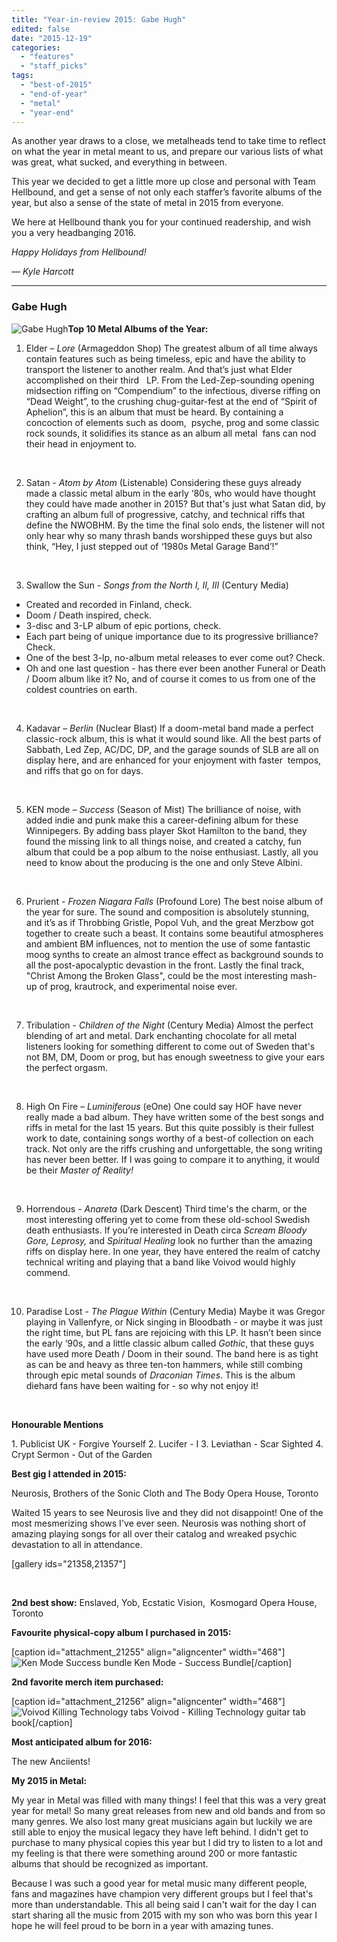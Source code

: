 ```yaml
---
title: "Year-in-review 2015: Gabe Hugh"
edited: false
date: "2015-12-19"
categories:
  - "features"
  - "staff_picks"
tags:
  - "best-of-2015"
  - "end-of-year"
  - "metal"
  - "year-end"
---
```


As another year draws to a close, we metalheads tend to take time to reflect on what the year in metal meant to us, and prepare our various lists of what was great, what sucked, and everything in between.

This year we decided to get a little more up close and personal with Team Hellbound, and get a sense of not only each staffer’s favorite albums of the year, but also a sense of the state of metal in 2015 from everyone.

We here at Hellbound thank you for your continued readership, and wish you a very headbanging 2016.

_Happy Holidays from Hellbound!_

_— Kyle Harcott_

* * *

### Gabe Hugh

![Gabe Hugh](https://hellbound.ca/wp-content/uploads/2015/12/Gabe-Hugh.jpg)**Top 10 Metal Albums of the Year:**

1. Elder – _Lore_ (Armageddon Shop) The greatest album of all time always contain features such as being timeless, epic and have the ability to transport the listener to another realm. And that’s just what Elder accomplished on their third   LP. From the Led-Zep-sounding opening midsection riffing on “Compendium” to the infectious, diverse riffing on “Dead Weight”, to the crushing chug-guitar-fest at the end of “Spirit of Aphelion”, this is an album that must be heard. By containing a concoction of elements such as doom,  psyche, prog and some classic rock sounds, it solidifies its stance as an album all metal  fans can nod their head in enjoyment to.

 

2. Satan - _Atom by Atom_ (Listenable) Considering these guys already made a classic metal album in the early ‘80s, who would have thought they could have made another in 2015? But that's just what Satan did, by crafting an album full of progressive, catchy, and technical riffs that define the NWOBHM. By the time the final solo ends, the listener will not only hear why so many thrash bands worshipped these guys but also think, “Hey, I just stepped out of ‘1980s Metal Garage Band’!”

 

3. Swallow the Sun - _Songs from the North I, II, III_ (Century Media)

- Created and recorded in Finland, check.
- Doom / Death inspired, check.
- 3-disc and 3-LP album of epic portions, check.
- Each part being of unique importance due to its progressive brilliance? Check.
- One of the best 3-lp, no-album metal releases to ever come out? Check.
- Oh and one last question - has there ever been another Funeral or Death / Doom album like it? No, and of course it comes to us from one of the coldest countries on earth.

 

4. Kadavar – _Berlin_ (Nuclear Blast) If a doom-metal band made a perfect classic-rock album, this is what it would sound like. All the best parts of Sabbath, Led Zep, AC/DC, DP, and the garage sounds of SLB are all on display here, and are enhanced for your enjoyment with faster  tempos, and riffs that go on for days.

 

5. KEN mode – _Success_ (Season of Mist) The brilliance of noise, with added indie and punk make this a career-defining album for these Winnipegers. By adding bass player Skot Hamilton to the band, they found the missing link to all things noise, and created a catchy, fun album that could be a pop album to the noise enthusiast. Lastly, all you need to know about the producing is the one and only Steve Albini.

 

6. Prurient - _Frozen Niagara Falls_ (Profound Lore) The best noise album of the year for sure. The sound and composition is absolutely stunning, and it’s as if Throbbing Gristle, Popol Vuh, and the great Merzbow got together to create such a beast. It contains some beautiful atmospheres and ambient BM influences, not to mention the use of some fantastic moog synths to create an almost trance effect as background sounds to all the post-apocalyptic devastion in the front. Lastly the final track, "Christ Among the Broken Glass", could be the most interesting mash-up of prog, krautrock, and experimental noise ever.

 

7. Tribulation - _Children of the Night_ (Century Media) Almost the perfect blending of art and metal. Dark enchanting chocolate for all metal listeners looking for something different to come out of Sweden that's not BM, DM, Doom or prog, but has enough sweetness to give your ears the perfect orgasm.

 

8. High On Fire – _Luminiferous_ (eOne) One could say HOF have never really made a bad album. They have written some of the best songs and riffs in metal for the last 15 years. But this quite possibly is their fullest work to date, containing songs worthy of a best-of collection on each track. Not only are the riffs crushing and unforgettable, the song writing has never been better. If I was going to compare it to anything, it would be their _Master of Reality!_

 

9. Horrendous - _Anareta_ (Dark Descent) Third time's the charm, or the most interesting offering yet to come from these old-school Swedish death enthusiasts. If you’re interested in Death circa _Scream Bloody Gore, Leprosy,_ and _Spiritual Healing_ look no further than the amazing riffs on display here. In one year, they have entered the realm of catchy technical writing and playing that a band like Voivod would highly commend.

 

10. Paradise Lost - _The Plague Within_ (Century Media) Maybe it was Gregor playing in Vallenfyre, or Nick singing in Bloodbath - or maybe it was just the right time, but PL fans are rejoicing with this LP. It hasn’t been since the early ‘90s, and a little classic album called _Gothic_, that these guys have used more Death / Doom in their sound. The band here is as tight as can be and heavy as three ten-ton hammers, while still combing through epic metal sounds of _Draconian Times_. This is the album diehard fans have been waiting for - so why not enjoy it!

 

**Honourable Mentions**

1\. Publicist UK - Forgive Yourself 2. Lucifer - I 3. Leviathan - Scar Sighted 4. Crypt Sermon - Out of the Garden

**Best gig I attended in 2015:**

Neurosis, Brothers of the Sonic Cloth and The Body Opera House, Toronto

Waited 15 years to see Neurosis live and they did not disappoint! One of the most mesmerizing shows I've ever seen. Neurosis was nothing short of amazing playing songs for all over their catalog and wreaked psychic devastation to all in attendance.

\[gallery ids="21358,21357"\]

 

**2nd best show:** Enslaved, Yob, Ecstatic Vision,  Kosmogard Opera House, Toronto

**Favourite physical-copy album I purchased in 2015:**

\[caption id="attachment\_21255" align="aligncenter" width="468"\]![Ken Mode Success bundle](https://hellbound.ca/wp-content/uploads/2015/12/Ken-Mode-Success-bundle.jpg) Ken Mode - Success Bundle\[/caption\]

**2nd favorite merch item purchased:**

\[caption id="attachment\_21256" align="aligncenter" width="468"\]![Voivod Killing Technology tabs](https://hellbound.ca/wp-content/uploads/2015/12/Voivod-Killing-Technology-tabs.jpg) Voivod - Killing Technology guitar tab book\[/caption\]

**Most anticipated album for 2016:**

The new Anciients!

**My 2015 in Metal:**

My year in Metal was filled with many things! I feel that this was a very great year for metal! So many great releases from new and old bands and from so many genres. We also lost many great musicians again but luckily we are still able to enjoy the musical legacy they have left behind. I didn't get to purchase to many physical copies this year but I did try to listen to a lot and my feeling is that there were something around 200 or more fantastic albums that should be recognized as important.

Because I was such a good year for metal music many different people, fans and magazines have champion very different groups but I feel that's more than understandable. This all being said I can't wait for the day I can start sharing all the music from 2015 with my son who was born this year I hope he will feel proud to be born in a year with amazing tunes.

